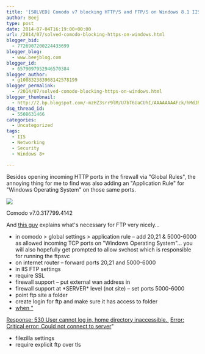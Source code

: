 ```yaml
---
title: '[SOLVED] Comodo v7 blocking HTTP/S and FTP/S on Windows 8.1 IIS 8.5'
author: Beej
type: post
date: 2014-07-04T16:19:00+00:00
url: /2014/07/solved-comodo-blocking-https-on-windows.html
blogger_bid:
  - 7726907200224433699
blogger_blog:
  - www.beejblog.com
blogger_id:
  - 6579097952946570384
blogger_author:
  - g108832383968142578199
blogger_permalink:
  - /2014/07/solved-comodo-blocking-https-on-windows.html
blogger_thumbnail:
  - http://2.bp.blogspot.com/-mzHZ3srr9lM/U7bT6UaCUhI/AAAAAAAAFck/hMdJRaFnIpM/s1600/7-4-2014+12-17-55+PM.jpg
dsq_thread_id:
  - 5508631466
categories:
  - Uncategorized
tags:
  - IIS
  - Networking
  - Security
  - Windows 8+

---
```

Besides opening incoming HTTP ports in the firewall via "Global Rules", the annoying thing for me to find was also adding an "Application Rule" for "Windows Operating System" on those same ports.

<a href="http://www.BeejBlog.com/wp-content/uploads/2014/07/7-4-2014-12-17-55-PM.jpg" imageanchor="1"><img border="0" src="http://www.BeejBlog.com/wp-content/uploads/2014/07/7-4-2014-12-17-55-PM.jpg" /></a>

Comodo v7.0.317799.4142

And [this guy][1] explains what's necessary for FTP very nicely...

  * in comodo > global settings > application rule &#8211; add 20,21 & 5000-6000 as allowed incoming TCP ports on "Windows Operating System"... you will also hopefully get prompted to allow svchost which is responsible for running the ftpsvc
  * on internet router &#8211; forward ports 20,21 and 5000-6000
  * in IIS FTP settings
  * require SSL
  * firewall support &#8211; put external wan address in&nbsp;
  * firewall support at \*SERVER\* level (not site) &#8211; set ports 5000-6000
  * point ftp site a folder
  * create login for ftp and make sure it has access to folder
  * <a href="https://manage.accuwebhosting.com/knowledgebase/941/FTP-Error-530-User-cannot-log-in-home-directory-inaccessible.html" target="_blank">when "</a>
<li style="display: inline !important;">
  <a href="https://manage.accuwebhosting.com/knowledgebase/941/FTP-Error-530-User-cannot-log-in-home-directory-inaccessible.html" target="_blank"></a><a href="https://manage.accuwebhosting.com/knowledgebase/941/FTP-Error-530-User-cannot-log-in-home-directory-inaccessible.html" target="_blank">Response: 530 User cannot log in, home directory inaccessible.&nbsp;</a>
</li>
<li style="display: inline !important;">
  <a href="https://manage.accuwebhosting.com/knowledgebase/941/FTP-Error-530-User-cannot-log-in-home-directory-inaccessible.html" target="_blank">Error: Critical error: Could not connect to server</a>"
</li>
<a href="https://manage.accuwebhosting.com/knowledgebase/941/FTP-Error-530-User-cannot-log-in-home-directory-inaccessible.html" target="_blank"><br /></a></ul> </ul> 

  * filezilla settings
  * require explicit ftp over tls</ul>

 [1]: http://grantcurell.com/2013/12/31/failed-to-retrieve-directory-listing-filezilla-connecting-to-iis-behind-nat/